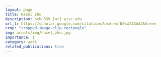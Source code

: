 ```yaml
---
layout: page
title: Hazel Zhu
description: hzhu339 [at] wisc.edu
url_t: https://scholar.google.com/citations?user=wfN0swYAAAAJ&hl=en
crop: "cropped-image-clip-rectangle"
img: assets/img/hazel_zhu.jpg
importance: 1
category: work
related_publications: true
---
```

